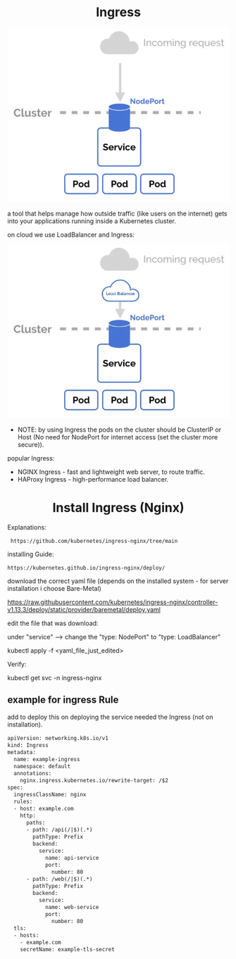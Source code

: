 
<div align="center">

# **Ingress**

</div>

![Ingress](ingress.gif)

a tool that helps manage how outside traffic (like users on the internet) gets into your applications running inside a Kubernetes cluster.

on cloud we use LoadBalancer and Ingress:

![Cloude-Ingress](cloud-ingress.jpg)

* NOTE: by using Ingress the pods on the cluster should be ClusterIP or Host (No need for NodePort for internet access (set the cluster more secure)).

popular Ingress:

  * NGINX Ingress - fast and lightweight web server, to route traffic.
  * HAProxy Ingress - high-performance load balancer.

<div align="center">

# **Install Ingress (Nginx)**

</div>

Explanations:

     https://github.com/kubernetes/ingress-nginx/tree/main


installing Guide: 

    https://kubernetes.github.io/ingress-nginx/deploy/

download the correct yaml file (depends on the installed system - for server installation i choose Bare-Metal)

   https://raw.githubusercontent.com/kubernetes/ingress-nginx/controller-v1.13.3/deploy/static/provider/baremetal/deploy.yaml

edit the file that was download:

   under "service" --> change the "type: NodePort" to "type: LoadBalancer"

   kubectl apply -f <yaml_file_just_edited>

Verify:

   kubectl get svc -n ingress-nginx


 ## example for ingress Rule

add to deploy this on deploying the service needed the Ingress (not on installation).

    apiVersion: networking.k8s.io/v1
    kind: Ingress
    metadata:
      name: example-ingress
      namespace: default
      annotations:
        nginx.ingress.kubernetes.io/rewrite-target: /$2
    spec:
      ingressClassName: nginx
      rules:
      - host: example.com
        http:
          paths:
          - path: /api(/|$)(.*)
            pathType: Prefix
            backend:
              service:
                name: api-service
                port:
                  number: 80
          - path: /web(/|$)(.*)
            pathType: Prefix
            backend:
              service:
                name: web-service
                port:
                  number: 80
      tls:
      - hosts:
        - example.com
        secretName: example-tls-secret
            
  
